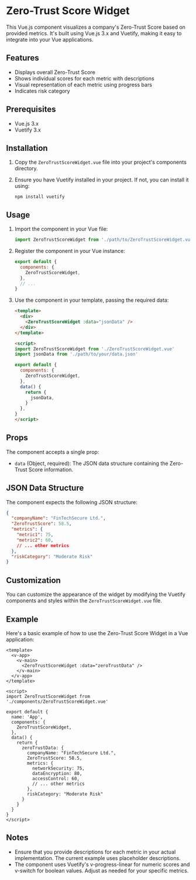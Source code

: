 # Zero-Trust Score Widget

This Vue.js component visualizes a company's Zero-Trust Score based on provided metrics. It's built using Vue.js 3.x and Vuetify, making it easy to integrate into your Vue applications.

## Features

- Displays overall Zero-Trust Score
- Shows individual scores for each metric with descriptions
- Visual representation of each metric using progress bars
- Indicates risk category

## Prerequisites

- Vue.js 3.x
- Vuetify 3.x

## Installation

1. Copy the `ZeroTrustScoreWidget.vue` file into your project's components directory.

2. Ensure you have Vuetify installed in your project. If not, you can install it using:

   ```
   npm install vuetify
   ```

## Usage

1. Import the component in your Vue file:

   ```javascript
   import ZeroTrustScoreWidget from './path/to/ZeroTrustScoreWidget.vue'
   ```

2. Register the component in your Vue instance:

   ```javascript
   export default {
     components: {
       ZeroTrustScoreWidget,
     },
     // ...
   }
   ```

3. Use the component in your template, passing the required data:

   ```html
   <template>
     <div>
       <ZeroTrustScoreWidget :data="jsonData" />
     </div>
   </template>

   <script>
   import ZeroTrustScoreWidget from './ZeroTrustScoreWidget.vue'
   import jsonData from './path/to/your/data.json'

   export default {
     components: {
       ZeroTrustScoreWidget,
     },
     data() {
       return {
         jsonData,
       }
     },
   }
   </script>
   ```

## Props

The component accepts a single prop:

- `data` (Object, required): The JSON data structure containing the Zero-Trust Score information.

## JSON Data Structure

The component expects the following JSON structure:

```json
{
  "companyName": "FinTechSecure Ltd.",
  "ZeroTrustScore": 58.5,
  "metrics": {
    "metric1": 75,
    "metric2": 60,
    // ... other metrics
  },
  "riskCategory": "Moderate Risk"
}
```

## Customization

You can customize the appearance of the widget by modifying the Vuetify components and styles within the `ZeroTrustScoreWidget.vue` file.

## Example

Here's a basic example of how to use the Zero-Trust Score Widget in a Vue application:

```vue
<template>
  <v-app>
    <v-main>
      <ZeroTrustScoreWidget :data="zeroTrustData" />
    </v-main>
  </v-app>
</template>

<script>
import ZeroTrustScoreWidget from './components/ZeroTrustScoreWidget.vue'

export default {
  name: 'App',
  components: {
    ZeroTrustScoreWidget,
  },
  data() {
    return {
      zeroTrustData: {
        companyName: "FinTechSecure Ltd.",
        ZeroTrustScore: 58.5,
        metrics: {
          networkSecurity: 75,
          dataEncryption: 80,
          accessControl: 60,
          // ... other metrics
        },
        riskCategory: "Moderate Risk"
      }
    }
  }
}
</script>
```

## Notes

- Ensure that you provide descriptions for each metric in your actual implementation. The current example uses placeholder descriptions.
- The component uses Vuetify's v-progress-linear for numeric scores and v-switch for boolean values. Adjust as needed for your specific metrics.


